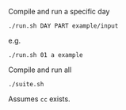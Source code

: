 Compile and run a specific day

    ./run.sh DAY PART example/input

e.g.

    ./run.sh 01 a example

Compile and run all

    ./suite.sh

Assumes `cc` exists.